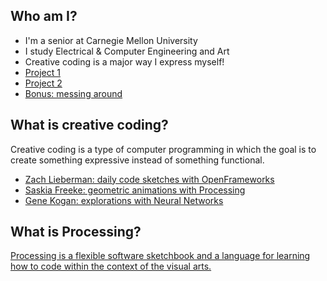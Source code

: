 ## Who am I?
- I'm a senior at Carnegie Mellon University
- I study Electrical & Computer Engineering and Art
- Creative coding is a major way I express myself!
- [Project 1](https://caro.io/close-but-not-too-close)
- [Project 2](https://caro.io/ultrasonic-exploration)
- [Bonus: messing around](https://scontent.fagc2-1.fna.fbcdn.net/v/t42.1790-26/14260532_169305026807163_238271871_n.mp4?efg=eyJybHIiOjcwMiwicmxhIjo1MTIsInZlbmNvZGVfdGFnIjoic3ZlX3NkIn0%3D&rl=702&vabr=390&oh=27660ecad63e50c008d381b6f4611244&oe=59CEF66F)

## What is creative coding?
Creative coding is a type of computer programming in which the goal is to create something expressive instead of something functional.

- [Zach Lieberman: daily code sketches with OpenFrameworks](https://www.instagram.com/zach.lieberman)
- [Saskia Freeke: geometric animations with Processing](https://twitter.com/sasj_nl)
- [Gene Kogan: explorations with Neural Networks](https://twitter.com/genekogan/status/909463712406343680)

## What is Processing?
[Processing is a flexible software sketchbook and a language for learning how to code within the context of the visual arts.](https://processing.org/)


